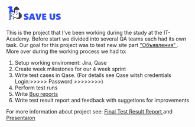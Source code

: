 <html>
<body>
<h2> <a href="https://saveus.by/"> <img src="Images/logonewwhite.png" alt="Save US"> </a></h2>
    This is the project that I've been working during the study at the IT-Academy.
    Before start we divided into several QA teams each had its own task.
    Our goal for this project was to test new site part <a href="https://saveus.by/knowledge-base"> "Объявления" </a>. 
    More over during the working process we had to: 
<ol>
    <li> Setup working enviroment: Jira, Qase </li>
    <li> Create week milestones for our 4 week sprint </li>
    <li> Write test cases in Qase. (For details see Qase witsh credentials Login:>>>>> Password >>>>>>>>) </li>
    <li> Perform test runs </li>
    <li> Write  <a href="https://docs.google.com/spreadsheets/d/1u1ZPyC1xUM_61AtO2Bjrr4Gmhfn3Xq2Q/edit#gid=1360196638"> Bug reports </a> </li>
    <li> Write test result report and feedback with suggetions for improvements </li>
</ol>
For more information about project see: <a href="https://docs.google.com/document/d/1YdpfGgaedHNA9jOt4mfe355GSTDSyttA/edit?usp=sharing&ouid=111789381708068648588&rtpof=true&sd=true"> Final Test Result Report </a> and <a href="https://docs.google.com/presentation/d/1aXNBEQ8NjgNoi_Q6_0yeKTIN7LLCc97T/edit#slide=id.p1"> Presentaion </a>
</body>
</html>

